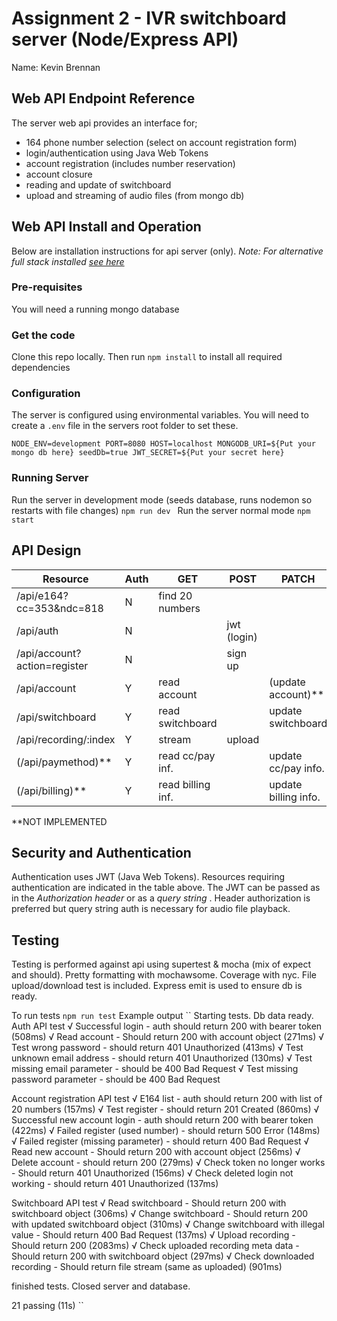# Assignment 2 - IVR switchboard server (Node/Express API)
Name: Kevin Brennan 



## Web API Endpoint Reference
The server web api provides an interface for;
- 164 phone number selection (select on account registration form)
- login/authentication using Java Web Tokens 
- account registration (includes number reservation)
- account closure 
- reading and update of switchboard 
- upload and streaming of audio files (from mongo db) 

## Web API Install and Operation
Below are installation instructions for api server (only). 
 *Note: For alternative full stack installed [see here](https://github.com/footfish/ivrswitchboard-fullstack)*

### Pre-requisites 
You will need a running mongo database 

### Get the code
Clone this repo locally. Then run `npm install` to install all required dependencies

### Configuration 
The server is configured using environmental variables. You will need to create a `.env` file in the servers root folder to set these.

``
NODE_ENV=development
PORT=8080
HOST=localhost
MONGODB_URI=${Put your mongo db here}
seedDb=true
JWT_SECRET=${Put your secret here}
``

### Running Server
Run the server in development mode (seeds database, runs nodemon so restarts with file changes)
``
npm run dev 
``
Run the server normal mode 
``
npm start
``

## API Design

| Resource                       | Auth |     GET            |    POST    |   PATCH              |   DELETE        |
| ------------------------------ | ---- | ------------------ | ---------- | -------------------- |---------------- |
| /api/e164?cc=353&ndc=818       |  N   | find 20 numbers    |            |                      |                 |
| /api/auth                      |  N   |                    | jwt (login)|                      |                 |
| /api/account?action=register   |  N   |                    | sign up    |                      |                 |
| /api/account                   |  Y   | read account       |            | (update account)**   | close account   |
| /api/switchboard               |  Y   | read switchboard   |            | update switchboard   |                 |
| /api/recording/:index          |  Y   | stream             | upload     |                      |                 |
| (/api/paymethod)**             |  Y   | read cc/pay inf.   |            | update cc/pay  info. |                 |
| (/api/billing)**               |  Y   | read billing inf.  |            | update billing info. |                 |
**NOT IMPLEMENTED

## Security and Authentication
Authentication uses JWT (Java Web Tokens). Resources requiring authentication are indicated in the table above. 
The JWT can be passed as in the *Authorization header* or as a *query string* . Header authorization is preferred but query string auth is necessary for audio file playback. 

## Testing 
Testing is performed against api using supertest & mocha (mix of expect and should). Pretty formatting with mochawsome. Coverage with nyc. File upload/download test is included. Express emit is used to ensure db is ready. 

To run tests 
``
npm run test
``
Example output 
``
Starting tests. Db data ready.
  Auth API test
    √ Successful login - auth should return 200 with bearer token (508ms)
    √ Read  account - Should return 200 with account object (271ms)
    √ Test wrong password - should return 401 Unauthorized (413ms)
    √ Test unknown email address - should return 401 Unauthorized (130ms)
    √ Test missing email parameter - should be 400 Bad Request
    √ Test missing password parameter - should be 400 Bad Request

  Account registration API test
    √ E164 list - auth should return 200 with list of 20 numbers (157ms)
    √ Test register - should return 201 Created (860ms)
    √ Successful new account login - auth should return 200 with bearer token (422ms)
    √ Failed register (used number) - should return 500 Error (148ms)
    √ Failed register (missing parameter) - should return 400 Bad Request
    √ Read new account - Should return 200 with account object (256ms)
    √ Delete account - should return 200 (279ms)
    √ Check token no longer works - Should return 401 Unauthorized (156ms)
    √ Check deleted login not working - should return 401 Unauthorized (137ms)

  Switchboard API test
    √ Read switchboard - Should return 200 with switchboard object (306ms)
    √ Change switchboard - Should return 200 with updated switchboard object (310ms)
    √ Change switchboard with illegal value  - Should return 400 Bad Request (137ms)
    √ Upload recording - Should return 200 (2083ms)
    √ Check uploaded recording meta data - Should return 200 with switchboard object (297ms)
    √ Check downloaded recording - Should return file stream (same as uploaded) (901ms)

finished tests. Closed server and database.

  21 passing (11s)
``



